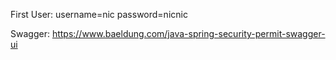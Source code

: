 First User:   username=nic   password=nicnic

Swagger:
https://www.baeldung.com/java-spring-security-permit-swagger-ui